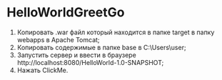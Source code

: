# HelloWorldGreetGo
1) Копировать .war файл который находится в папке target в папку webapps в Apache Tomcat;
2) Копировать содержимые в папке base в C:\Users\user;
3) Запустить сервер и ввести в браузере http://localhost:8080/HelloWorld-1.0-SNAPSHOT;
4) Нажать ClickMe.

